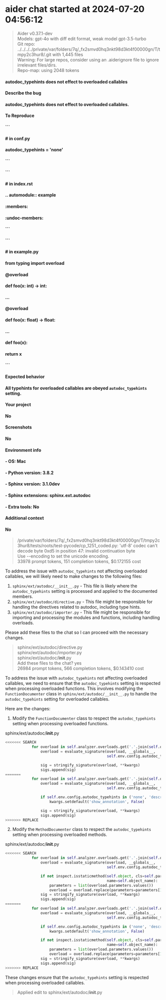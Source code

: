
# aider chat started at 2024-07-20 04:56:12

> Aider v0.37.1-dev  
> Models: gpt-4o with diff edit format, weak model gpt-3.5-turbo  
> Git repo: ../../../../private/var/folders/7q/_fx2smvd0hq3nkt98d3kt4f00000gn/T/tmpy2c3hur8/.git with 1,445 files  
> Warning: For large repos, consider using an .aiderignore file to ignore irrelevant files/dirs.  
> Repo-map: using 2048 tokens  

#### autodoc_typehints does not effect to overloaded callables  
#### **Describe the bug**  
#### autodoc_typehints does not effect to overloaded callables.  
####   
#### **To Reproduce**  
####   
#### ```  
#### # in conf.py  
#### autodoc_typehints = 'none'  
#### ```  
#### ```  
#### # in index.rst  
#### .. automodule:: example  
####    :members:  
####    :undoc-members:  
#### ```  
#### ```  
#### # in example.py  
#### from typing import overload  
####   
####   
#### @overload  
#### def foo(x: int) -> int:  
####     ...  
####   
####   
#### @overload  
#### def foo(x: float) -> float:  
####     ...  
####   
####   
#### def foo(x):  
####     return x  
#### ```  
####   
#### **Expected behavior**  
#### All typehints for overloaded callables are obeyed `autodoc_typehints` setting.  
####   
#### **Your project**  
#### No  
####   
#### **Screenshots**  
#### No  
####   
#### **Environment info**  
#### - OS: Mac  
#### - Python version: 3.8.2  
#### - Sphinx version: 3.1.0dev  
#### - Sphinx extensions: sphinx.ext.autodoc  
#### - Extra tools: No  
####   
#### **Additional context**  
#### No  
> /private/var/folders/7q/_fx2smvd0hq3nkt98d3kt4f00000gn/T/tmpy2c3hur8/tests/roots/test-pycode/cp_1251_coded.py: 'utf-8' codec can't decode byte 0xd5 in position 47: invalid continuation byte  
> Use --encoding to set the unicode encoding.  
> 33978 prompt tokens, 151 completion tokens, $0.172155 cost  

To address the issue with `autodoc_typehints` not affecting overloaded callables, we will likely need to make changes to the following files:

1. `sphinx/ext/autodoc/__init__.py` - This file is likely where the `autodoc_typehints` setting is processed and applied to the documented members.
2. `sphinx/ext/autodoc/directive.py` - This file might be responsible for handling the directives related to autodoc, including type hints.
3. `sphinx/ext/autodoc/importer.py` - This file might be responsible for importing and processing the modules and functions, including handling overloads.

Please add these files to the chat so I can proceed with the necessary changes.

> sphinx/ext/autodoc/directive.py  
> sphinx/ext/autodoc/importer.py  
> sphinx/ext/autodoc/__init__.py  
> Add these files to the chat? yes  
> 26984 prompt tokens, 566 completion tokens, $0.143410 cost  

To address the issue with `autodoc_typehints` not affecting overloaded callables, we need to ensure that the `autodoc_typehints` setting is respected when processing overloaded functions. This involves modifying the `FunctionDocumenter` class in `sphinx/ext/autodoc/__init__.py` to handle the `autodoc_typehints` setting for overloaded callables.

Here are the changes:

1. Modify the `FunctionDocumenter` class to respect the `autodoc_typehints` setting when processing overloaded functions.

sphinx/ext/autodoc/__init__.py
```python
<<<<<<< SEARCH
            for overload in self.analyzer.overloads.get('.'.join(self.objpath)):
                overload = evaluate_signature(overload, __globals__,
                                              self.env.config.autodoc_type_aliases)

                sig = stringify_signature(overload, **kwargs)
                sigs.append(sig)
=======
            for overload in self.analyzer.overloads.get('.'.join(self.objpath)):
                overload = evaluate_signature(overload, __globals__,
                                              self.env.config.autodoc_type_aliases)

                if self.env.config.autodoc_typehints in ('none', 'description'):
                    kwargs.setdefault('show_annotation', False)

                sig = stringify_signature(overload, **kwargs)
                sigs.append(sig)
>>>>>>> REPLACE
```

2. Modify the `MethodDocumenter` class to respect the `autodoc_typehints` setting when processing overloaded methods.

sphinx/ext/autodoc/__init__.py
```python
<<<<<<< SEARCH
            for overload in self.analyzer.overloads.get('.'.join(self.objpath)):
                overload = evaluate_signature(overload, __globals__,
                                              self.env.config.autodoc_type_aliases)

                if not inspect.isstaticmethod(self.object, cls=self.parent,
                                              name=self.object_name):
                    parameters = list(overload.parameters.values())
                    overload = overload.replace(parameters=parameters[1:])
                sig = stringify_signature(overload, **kwargs)
                sigs.append(sig)
=======
            for overload in self.analyzer.overloads.get('.'.join(self.objpath)):
                overload = evaluate_signature(overload, __globals__,
                                              self.env.config.autodoc_type_aliases)

                if self.env.config.autodoc_typehints in ('none', 'description'):
                    kwargs.setdefault('show_annotation', False)

                if not inspect.isstaticmethod(self.object, cls=self.parent,
                                              name=self.object_name):
                    parameters = list(overload.parameters.values())
                    overload = overload.replace(parameters=parameters[1:])
                sig = stringify_signature(overload, **kwargs)
                sigs.append(sig)
>>>>>>> REPLACE
```

These changes ensure that the `autodoc_typehints` setting is respected when processing overloaded callables.

> Applied edit to sphinx/ext/autodoc/__init__.py  
